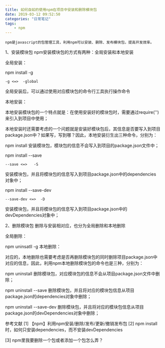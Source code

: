```yaml
---
title: 如何自如的使用npm在项目中安装和删除模块包
date: 2019-03-12 09:52:50
categories: "日常笔记"
tags: 
	- npm
---
```


```
npm是javascript的包管理工具，利用npm可以安装、删除、发布模块包，提高开发效率。
```

1、安装模块包
npm安装模块包的方式有两种：全局安装和本地安装

全局安装：

npm install <package-name> -g

`-g <=>  -global`

全局安装后，可以通过使用对应模块包的命令行工具执行操作命令

本地安装：

本地安装模块包的一个特点就是：在使用安装好的模块包时，需要通过require('<package-name>')来引入到项目中使用；

本地安装时还需要考虑的一个问题就是安装好模块包后，其信息是否要写入到项目package.json中？如果写，写到哪？因此，本地安装衍生出三种命令，分别为：

npm install <package-name>
安装模块包，模块包的信息不会写入到项目的package.json文件中；

npm install <package-name> --save

`--save <=>   -S`

安装模块包，并且将模块包的信息写入到项目package.json中的dependencies对象中；

npm install <package-name> --save-dev

`--save-dev <=>  -D`

安装模块包，并且将模块包的信息写入到项目package.json中的devDependencies对象中；

2、删除模块包
删除与安装相对应，也分为全局删除和本地删除

全局删除：

npm uninsatll <package-name> -g
本地删除：

对应的，本地删除也需要考虑是否再删除模块包的同时删除项目package.json中对应的信息，因此，利用npm本地删除模块包的命令也是三种，分别为：

npm uninstall <package-name>
删除模块包，对应模块包的信息不会从项目package.json文件中删除；

npm uninstall <package-name> --save
删除模块包，并且将对应的模块包信息从项目package.json的dependencies对象中删除；

npm uninstall <package-name> --save-dev
删除模块包，并且将对应的模块包信息从项目package.json的devDependencies对象中删除；

参考文献
[1] 【npm】利用npm安装/删除/发布/更新/撤销发布包
[2] npm install 时，如何只安装dependencies，而不安装devDependencies

[3] npm里我要删除一个包或者添加一个包怎么弄？

